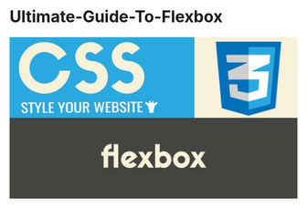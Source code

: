 # Ultimate-Guide-To-Flexbox
![](https://github.com/Starboy0907/Ultimate-Guide-To-Flexbox/blob/truck/flexbox.jpg)
